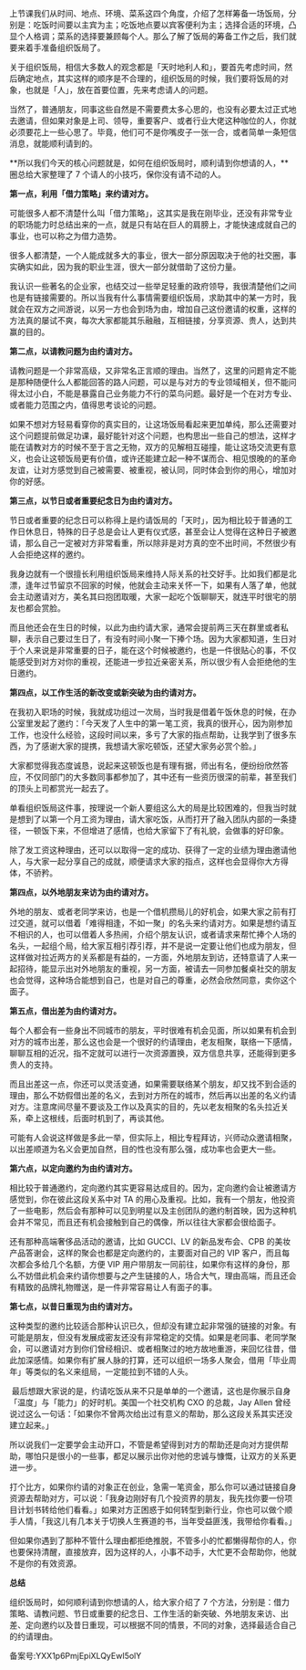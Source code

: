 上节课我们从时间、地点、环境、菜系这四个角度，介绍了怎样筹备一场饭局，分别是：吃饭时间要以主宾为主；吃饭地点要以宾客便利为主；选择合适的环境，凸显个人格调；菜系的选择要兼顾每个人。那么了解了饭局的筹备工作之后，我们就要来着手准备组织饭局了。

关于组织饭局，相信大多数人的观念都是「天时地利人和」，要首先考虑时间，然后确定地点，其实这样的顺序是不合理的，组织饭局的时候，我们要将饭局的对象，也就是「人」，放在首要位置，先来考虑请人的问题。

当然了，普通朋友，同事这些自然是不需要费太多心思的，也没有必要太过正式地去邀请，但如果对象是上司、领导，重要客户、或者行业大佬这种咖位的人，你就必须要花上一些心思了。毕竟，他们可不是你嘴皮子一张一合，或者简单一条短信消息，就能顺利请到的。

**所以我们今天的核心问题就是，如何在组织饭局时，顺利请到你想请的人，**圈总给大家整理了 7 个请人的小技巧，保你没有请不动的人。

**第一点，利用「借力策略」来约请对方。**

可能很多人都不清楚什么叫「借力策略」，这其实是我在刚毕业，还没有非常专业的职场能力时总结出来的一点，就是只有站在巨人的肩膀上，才能快速成就自己的事业，也可以称之为借力造势。

很多人都清楚，一个人能成就多大的事业，很大一部分原因取决于他的社交圈，事实确实如此，因为我的职业生涯，很大一部分就借助了这份力量。

我认识一些著名的企业家，也结交过一些举足轻重的政府领导，我很清楚他们之间也是有链接需要的。所以当我有什么事情需要组织饭局，求助其中的某一方时，我就会在双方之间游说，以另一方也会到场为由，增加自己这份邀请的权重，这样的方法真的屡试不爽，每次大家都能其乐融融，互相链接，分享资源、贵人，达到共赢的目的。

**第二点，以请教问题为由约请对方。**

请教问题是一个非常高级，又非常名正言顺的理由。当然了，这里的问题肯定不能是那种随便什么人都能回答的路人问题，可以是与对方的专业领域相关，但不能问得太过小白，不能是暴露自己业务能力不行的菜鸟问题。最好是一个在对方专业、或者能力范围之内，值得思考谈论的问题。

如果不想对方轻易看穿你的真实目的，让这场饭局看起来更加单纯，那么还需要对这个问题提前做足功课，最好能针对这个问题，也构思出一些自己的想法，这样才能在请教对方的时候不至于言之无物，双方的见解相互碰撞，能让这场交流更有意义，也会让这顿饭局更有价值，或许还能建立起一种不谋而合、相见恨晚的的革命友谊，让对方感觉到自己被需要、被重视，被认同，同时体会到你的用心，增加对你的好感。

**第三点，以节日或者重要纪念日为由约请对方。**

节日或者重要的纪念日可以称得上是约请饭局的「天时」，因为相比较于普通的工作日休息日，特殊的日子总是会让人更有仪式感，甚至会让人觉得在这种日子被邀请，那么自己一定被对方非常看重，所以除非是对方真的空不出时间，不然很少有人会拒绝这样的邀约。

我身边就有一个很擅长利用组织饭局来维持人际关系的社交好手。比如我们都是北漂，逢年过节留京不回家的时候，他就会主动来关怀一下，如果有人落了单，他就会主动邀请对方，美名其曰抱团取暖，大家一起吃个饭聊聊天，就连平时很宅的朋友也都会赏脸。

而且他还会在生日的时候，以此为由约请大家，通常会提前两三天在群里或者私聊，表示自己要过生日了，有没有时间小聚一下捧个场。因为大家都知道，生日对于个人来说是非常重要的日子，能在这个时候被邀约，也是一件很贴心的事，不仅能感受到对方对你的重视，还能进一步拉近亲密关系，所以很少有人会拒绝他的生日邀约。 

**第四点，以工作生活的新改变或新突破为由约请对方。**

在我初入职场的时候，我就成功组过一次局，当时我是借着午饭休息的时候，在办公室里发起了邀约：「今天发了人生中的第一笔工资，我真的很开心，因为刚参加工作，也没什么经验，这段时间以来，多亏了大家的指点帮助，让我学到了很多东西，为了感谢大家的提携，我想请大家吃顿饭，还望大家务必赏个脸。」

大家都觉得我态度诚恳，说起来这顿饭也是有理有据，师出有名，便纷纷欣然答应，不仅同部门的大多数同事都参加了，其中还有一些资历很深的前辈，甚至我们的顶头上司都赏光一起去了。

单看组织饭局这件事，按理说一个新人要组这么大的局是比较困难的，但我当时就是想到了以第一个月工资为理由，请大家吃饭，从而打开了融入团队内部的一条捷径，一顿饭下来，不但增进了感情，也给大家留下了有礼貌，会做事的好印象。

除了发工资这种理由，还可以以取得一定的成功、获得了一定的业绩为理由邀请他人，与大家一起分享自己的成就，顺便请求大家的指点，这样也会显得你大方得体，不骄矜。

**第四点，以外地朋友来访为由约请对方。**

外地的朋友、或者老同学来访，也是一个借机攒局儿的好机会，如果大家之前有打过交道，就可以借着「难得相逢，不如一聚」的名头来约请对方。如果是想约请互不相识的人，也可以借着人多热闹，介绍个朋友认识，或者请求来帮忙捧个人场的名头，一起组个局，给大家互相引荐引荐，并不是说一定要让他们也成为朋友，但这样做对拉近两方的关系都是有益的，一方面，外地朋友到访，还特意请了人来一起招待，能显示出对外地朋友的重视，另一方面，被请去一同参加餐桌社交的朋友也会觉得，这种场合能想到自己，也是对自己的尊重，必然会欣然同意，卖你这个面子。

**第五点，借出差为由约请对方。**

每个人都会有一些身出不同城市的朋友，平时很难有机会见面，所以如果有机会到对方的城市出差，那么这也会是一个很好的约请理由，老友相聚，联络一下感情，聊聊互相的近况，指不定就可以进行一次资源置换，双方信息共享，还能得到更多贵人的支持。

而且出差这一点，你还可以灵活变通，如果需要联络某个朋友，却又找不到合适的理由，那么不妨假借出差的名义，去到对方所在的城市，然后再以出差的名义约请对方。注意席间尽量不要谈及工作以及真实的目的，先以老友相聚的名头拉近关系，牵上这根线，后面时机到了，再谈其他。

可能有人会说这样做是多此一举，但实际上，相比专程拜访，兴师动众邀请相聚，以出差顺道为名义会更加自然，目的性也没有那么强，成功率也会更大一些。 

**第六点，以定向邀约为由约请对方。**

相比较于普通邀约，定向邀约其实更容易达成目的。因为，定向邀约会让被邀请方感觉到，你在彼此这段关系中对 TA 的用心及重视。比如，我有一个朋友，他投资了一些电影，然后会有那种可以见到明星以及主创团队的邀约制首映，因为这种机会并不常见，而且还有机会接触到自己的偶像，所以往往大家都会很给面子。

还有那种高端奢侈品活动的邀请，比如 GUCCI、LV 的新品发布会、CPB 的美妆产品答谢会，这样的聚会也都是定向邀约的，主要面对自己的 VIP 客户，而且每次都会多给几个名额，方便 VIP 用户带朋友一同前往，如果你有这样的身份，那么不妨借此机会来约请你想要与之产生链接的人，场合大气，理由高端，而且还会有精致的品牌礼物赠送，是一件非常容易让人有面子的事。

**第七点，以昔日重现为由约请对方。**

这种类型的邀约比较适合那种认识已久，但却没有建立起非常强的链接的对象。有可能是朋友，但没有发展成密友还没有非常稳定的交情。如果是老同事、老同学聚会，可以邀请对方到你们曾经相识、或者相聚过的地方故地重游，来回忆往昔，借此加深感情。如果你有扩展人脉的打算，还可以组织一场多人聚会，借用「毕业周年」等类似的名义来组局，一定能拉到不错的人头。

 最后想跟大家说的是，约请吃饭从来不只是单单的一个邀请，这也是你展示自身「温度」与「能力」的好时机。美国一个社交机构 CXO 的总裁，Jay Allen 曾经说过这么一句话：「如果你不曾两次给出过有意义的帮助，那么这段关系其实还没建立起来。」

所以说我们一定要学会主动开口，不管是希望得到对方的帮助还是向对方提供帮助，哪怕只是很小的一些事，都足以展示出你对他的忠诚与慷慨，让双方的关系更进一步。

打个比方，如果你约请的对象正在创业，急需一笔资金，那么你可以通过链接自身资源去帮助对方，可以说：「我身边刚好有几个投资界的朋友，我先找你要一份项目计划书转给他们看看。」如果对方正困惑于如何转型到新行业，你也可以做个顺手人情，「我这儿有几本关于切换人生赛道的书，当年受益匪浅，我带给你看看。」

但如果你遇到了那种不管什么理由都拒绝推脱，不管多小的忙都懒得帮你的人，你也要保持清醒，直接放弃，因为这样的人，小事不动手，大忙更不会帮助你，他就不是你的有效资源。

**总结**

组织饭局时，如何顺利请到你想请的人，给大家介绍了 7 个方法，分别是：借力策略、请教问题、节日或重要的纪念日、工作生活的新突破、外地朋友来访、出差、定向邀约以及昔日重现，可以根据不同的情景，不同的对象，选择最适合自己的约请理由。

备案号:YXX1p6PmjEpiXLQyEwI5olY